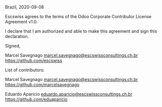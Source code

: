 Brazil, 2020-09-08

Escswiss agrees to the terms of the Odoo Corporate Contributor License Agreement v1.0.

I declare that I am authorized and able to make this agreement and sign this declaration.

Signed,

Marcel Savegnago marcel.savegnago@escswissconsultings.ch.br https://github.com/escswiss


List of contributors:

Marcel Savegnago marcel.savegnago@escswissconsultings.ch.br https://github.com/marcelsavegnago 

Eduardo Aparício eduardo.aparicio@escswissconsultings.ch.br https://github.com/eduaparicio
